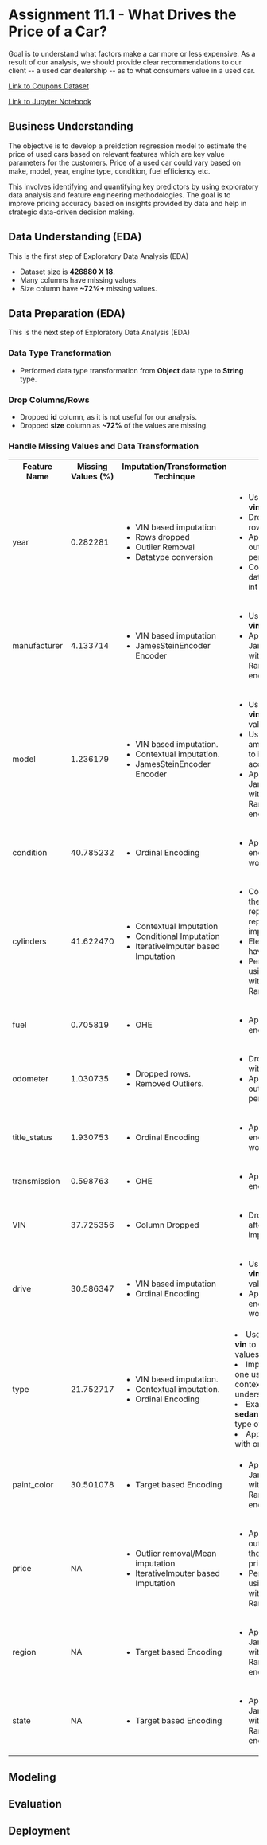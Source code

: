 # Assignment 11.1 - What Drives the Price of a Car?

Goal is to understand what factors make a car more or less expensive. As a result of our analysis, we should provide clear recommendations to our client -- a used car dealership -- as to what consumers value in a used car.

[Link to Coupons Dataset](https://github.com/atewari-bot/vehicle-value-prediction/blob/main/data/vehicles.csv)

[Link to Jupyter Notebook](https://github.com/atewari-bot/vehicle-value-prediction/blob/main/vehicle_value_prediction.ipynb)

## Business Understanding

The objective is to develop a preidction regression model to estimate the price of used cars based on relevant features which are key value parameters for the customers. Price of a used car could vary based on make, model, year, engine type, condition, fuel efficiency etc.

This involves identifying and quantifying key predictors by using exploratory data analysis and feature engineering methodologies. The goal is to improve pricing accuracy based on insights provided by data and help in strategic data-driven decision making.

## Data Understanding (EDA)

This is the first step of Exploratory Data Analysis (EDA)

* Dataset size is <b>426880 X 18</b>.
* Many columns have missing values.
* Size column have <b>~72%+</b> missing values.

## Data Preparation (EDA)

This is the next step of Exploratory Data Analysis (EDA)

### Data Type Transformation

* Performed data type transformation from <b>Object</b> data type to <b>String</b> type.

### Drop Columns/Rows

* Dropped <b>id</b> column, as it is not useful for our analysis.
* Dropped <b>size</b> column as <b>~72%</b> of the values are missing.

### Handle Missing Values and Data Transformation

<table>
    <tr>
        <th>Feature Name</th>
        <th>Missing Values (%)</th>
        <th>Imputation/Transformation Techinque</th>
        <th>Description</th>
    </tr>
        <td>year</td>
        <td>0.282281</td>
        <td>
          <ul>
            <li>VIN based imputation</li>
            <li>Rows dropped</li>
            <li>Outlier Removal</li>
            <li>Datatype conversion</li>
          <ul>
        </td>
        <td>
          <ul>
            <li>Used Python package <b>vin</b>.</li>
            <li>Dropped 192 reamining rows with NaN value.</li>
            <li>Applied upper bound outlier removal at 99 percentile.</li>
            <li>Converted <b>year</b> column datatype from float to int</li>
          </ul>
        </td>
    <tr>
        <td>manufacturer</td>
        <td>4.133714</td>
        <td>
          <ul>
            <li>VIN based imputation</li>
            <li>JamesSteinEncoder Encoder</li>
          </ul>
        </td>
        <td>
          <ul>
            <li>Used Python package <b>vin</b></li>
            <li>Applied JamesSteinEncoder with RandomForestRegressor encoder</li>
          </ul>
        </td>
    </tr>
    <tr>
        <td>model</td>
        <td>1.236179</td>
        <td>
          <ul>
            <li>VIN based imputation.</li>
            <li>Contextual imputation.</li>
            <li>JamesSteinEncoder Encoder</li>
          </ul>
        </td>
        <td>
          <ul>
            <li>Used Python package <b>vin</b> to impute misisng values.</li>
            <li>Used manufacturer and ambigous model name to impute model with accurate values.</li>
            <li>Applied JamesSteinEncoder with RandomForestRegressor encoder</li>
          </ul>
        </td>
    </tr>
    <tr>
        <td>condition</td>
        <td>40.785232</td>
        <td>
          <ul>
            <li>Ordinal Encoding</li>
          </ul>
        </td>
        <td>
          <ul>
            <li>Applied ordinal encoding with order of worst to best</li>
          </ul>
        </td>
    </tr>
    <tr>
        <td>cylinders</td>
        <td>41.622470</td>
        <td>
          <ul>
            <li>Contextual Imputation</li>
            <li>Conditional Imputation</li>
            <li>IterativeImputer based Imputation</li>
          </ul>
        </td>
        <td>
          <ul>
            <li>Converted cylinders to their numeric representation to represent their ordinal importance.</li>
            <li>Electric vehicle should have 0 cylinders</li>
            <li>Performed imputation using IterativeImputer with RandomForestRegressor</li>
          </ul>
        </td>
    </tr>
    </tr>
        <td>fuel</td>
        <td>0.705819</td>
        <td>
          <ul>
            <li>OHE</li>
          </ul>
        </td>
        <td>
          <ul>
            <li>Applied one-hot encoding</li>
          </ul>
        </td>
    <tr>
        <td>odometer</td>
        <td>1.030735</td>
        <td>
          <ul>
            <li>Dropped rows.</li>
            <li>Removed Outliers.</li>
          </ul>
        </td>
        <td>
          <ul>
            <li>Dropped 4331 rows with NaN values.</li>
            <li>Applied upper bound outlier removal at 99 percentile.</li>
          </ul>
        </td>
    </tr>
    <tr>
        <td>title_status</td>
        <td>1.930753</td>
        <td>
          <ul>
            <li>Ordinal Encoding</li>
          </ul>
        </td>
        <td>
          <ul>
            <li>Applied ordinal encoding with order of worst to best</li>
          </ul>
        </td>
    </tr>
    <tr>
        <td>transmission</td>
        <td>0.598763</td>
        <td>
          <ul>
            <li>OHE</li>
          </ul>
        </td>
        <td>
          <ul>
            <li>Applied one-hot encoding</li>
          </ul>
        </td>
    </tr>
    <tr>
        <td>VIN</td>
        <td>37.725356</td>
        <td>
          <ul>
            <li>Column Dropped</li>
          </ul>
        </td>
        <td>
          <ul>
            <li>Dropped <b>VIN</b> column after apply VIN based imputation.</li>
          </ul>
        </td>
    </tr>
    <tr>
        <td>drive</td>
        <td>30.586347</td>
        <td>
          <ul>
            <li>VIN based imputation</li>
            <li>Ordinal Encoding</li>
          </ul>
        </td>
        <td> 
          <ul>
            <li>Used Python package <b>vin</b> to impute misisng values.</li>
            <li>Applied ordinal encoding with order of worst to best</li>
          </ul>
        </td>
    </tr>
    <tr>
        <td>type</td>
        <td>21.752717</td>
        <td>
          <ul>
            <li>VIN based imputation.</li>
            <li>Contextual imputation.</li>
            <li>Ordinal Encoding</li>
          </ul>
        </td>
        <td>
          <li>Used Python package <b>vin</b> to impute missing values.</li>
          <li>Imputed similar types to one using contextual/domain understanding.</li>
          <li>Example: <b>sedan</b> and <b>sedan/saloon</b> are same type of vehicle</li>
          <li>Applied ordinal encoding with order of worst to best</li>
        </td>
    </tr>
    <tr>
        <td>paint_color</td>
        <td>30.501078</td>
        <td>
          <ul>
            <li>Target based Encoding</li>
          </ul>
        </td>
        <td>
          <ul>
            <li>Applied JamesSteinEncoder with RandomForestRegressor encoder</li>
          </ul>
        </td>
    </tr>
    <tr>
        <td>price</td>
        <td>NA</td>
        <td>
          <ul>
            <li>Outlier removal/Mean imputation</li>
            <li>IterativeImputer based Imputation</li>
          </ul>
        </td>
        <td>
          <ul>
            <li>Applied IQR to identify outliers and imputed them with median of the price column.</li>
            <li>Performed imputation using IterativeImputer with RandomForestRegressor</li>
          </ul>
        </td>
    </tr>
    <tr>
        <td>region</td>
        <td>NA</td>
        <td>
          <ul>
            <li>Target based Encoding</li>
          </ul>
        </td>
        <td>
          <ul>
            <li>Applied JamesSteinEncoder with RandomForestRegressor encoder</li>
          </ul>
        </td>
    </tr>
    <tr>
        <td>state</td>
        <td>NA</td>
        <td>
          <ul>
            <li>Target based Encoding</li>
          </ul>
        </td>
        <td>
          <ul>
            <li>Applied JamesSteinEncoder with RandomForestRegressor encoder</li>
          </ul>
        </td>
    </tr>
</table>

## Modeling

## Evaluation

## Deployment
